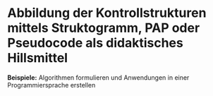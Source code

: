 # Abbildung der Kontrollstrukturen mittels Struktogramm, PAP oder Pseudocode als didaktisches Hillsmittel

**Beispiele:** Algorithmen formulieren und Anwendungen in einer Programmiersprache erstellen
